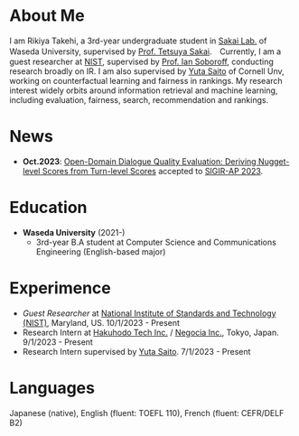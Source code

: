 # About Me
I am Rikiya Takehi, a 3rd-year undergraduate student in [Sakai Lab.](http://sakailab.com/english/) of Waseda University, supervised by [Prof. Tetsuya Sakai](http://sakailab.com/tetsuya/).　Currently, I am a guest researcher at [NIST](nist.gov), supervised by [Prof. Ian Soboroff](https://www.nist.gov/people/ian-soboroff), conducting research broadly on IR. I am also supervised by [Yuta Saito](https://usait0.com/en/) of Cornell Unv, working on counterfactual learning and fairness in rankings. My research interest widely orbits around information retrieval and machine learning, including evaluation, fairness, search, recommendation and rankings.

# News
 

- **Oct.2023**: [Open-Domain Dialogue Quality Evaluation: Deriving Nugget-level Scores from Turn-level Scores](https://doi.org/10.48550/arXiv.2310.00410) accepted to [SIGIR-AP 2023](http://www.sigir-ap.org/sigir-ap-2023/).



# Education
- **Waseda University** (2021-)
  - 3rd-year B.A student at Computer Science and Communications Engineering (English-based major)

# Experimence
- _Guest Researcher_ at [National Institute of Standards and Technology (NIST)](https://www.nist.gov/), Maryland, US. 10/1/2023 - Present
- Research Intern at [Hakuhodo Tech Inc.](https://www.hakuhodo-technologies.co.jp/) / [Negocia Inc.](https://negocia.jp/), Tokyo, Japan. 9/1/2023 - Present
- Research Intern supervised by [Yuta Saito](https://usait0.com/en/). 7/1/2023 - Present

# Languages
Japanese (native), English (fluent: TOEFL 110), French (fluent: CEFR/DELF B2)
